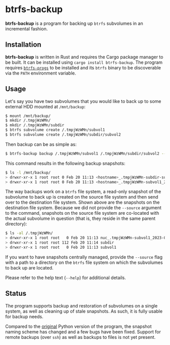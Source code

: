 btrfs-backup
============

**btrfs-backup** is a program for backing up `btrfs` subvolumes in an
incremental fashion.


Installation
------------

**btrfs-backup** is written in Rust and requires the Cargo package
manager to be built. It can be installed using `cargo install
btrfs-backup`. The program requires [`btrfs-progs`][btrfs-progs] to be
installed and its `btrfs` binary to be discoverable via the `PATH`
environment variable.


Usage
-----

Let's say you have two subvolumes that you would like to back up to
some external HDD mounted at `/mnt/backup`:
```sh
$ mount /mnt/backup/
$ mkdir /.tmpjWzWMn/
$ mkdir /.tmpjWzWMn/subdir
$ btrfs subvolume create /.tmpjWzWMn/subvol1
$ btrfs subvolume create /.tmpjWzWMn/subdir/subvol2
```

Then backup can be as simple as:
```sh
$ btrfs-backup backup /.tmpjWzWMn/subvol1 /.tmpjWzWMn/subdir/subvol2 --destination /mnt/backup/
```

This command results in the following backup snapshots:
```sh
$ ls -l /mnt/backup/
> drwxr-xr-x 1 root root 0 Feb 20 11:13 <hostname>_.tmpjWzWMn-subdir-subvol2_2023-02-20_11:14:35
> drwxr-xr-x 1 root root 0 Feb 20 11:13 <hostname>_.tmpjWzWMn-subvol1_2023-02-20_11:14:35
```

The way backups work on a `btrfs` file system, a read-only snapshot of
the subvolume to back up is created on the source file system and then
send over to the destination file system. Shown above are the snapshots
on the destination file system. Because we did not provide the
`--source` argument to the command, snapshots on the source file system
are co-located with the actual subvolume in question (that is, they
reside in the same parent directory):
```sh
$ ls -al /.tmpjWzWMn/
> drwxr-xr-x 1 root root   0 Feb 20 11:13 nuc_.tmpjWzWMn-subvol1_2023-02-20_11:14:35
> drwxr-xr-x 1 root root 112 Feb 20 11:14 subdir
> drwxr-xr-x 1 root root   0 Feb 20 11:13 subvol1
```

If you want to have snapshots centrally managed, provide the `--source`
flag with a path to a directory on the `btrfs` file system on which the
subvolumes to back up are located.

Please refer to the help text (`--help`) for additional details.


Status
------

The program supports backup and restoration of subvolumes on a single
system, as well as cleaning up of stale snapshots. As such, it is fully
usable for backup needs.

Compared to the [original][btrfs-backup-py] Python version of the
program, the snapshot naming scheme has changed and a few bugs have been
fixed. Support for remote backups (over `ssh`) as well as backups to
files is not yet present.

[btrfs-backup-py]: https://github.com/d-e-s-o/btrfs-backup-python/tree/main/btrfs-backup
[btrfs-progs]: https://github.com/kdave/btrfs-progs
